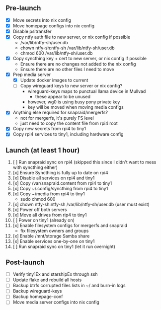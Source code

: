 ## Pre-launch

- [x] Move secrets into nix config
- [x] Move homepage configs into nix config
- [x] Disable psitransfer
- [x] Copy ntfy auth file to new server, or nix config if possible
  - /var/lib/ntfy-sh/user.db
  - chown ntfy-sh:ntfy-sh /var/lib/ntfy-sh/user.db
  - chmod 600 /var/lib/ntfy-sh/user.db
- [x] Copy syncthing key + cert to new server, or nix config if possible
  - Ensure there are no changes not added to the nix config
  - Ensure there are no other files I need to move
- [x] Prep media server
  - [x] Update docker images to current
  - [ ] Copy wireguard keys to new server or nix config?
    - wireguard-keys maps to punctual llama device in Mullvad
      - these appear to be unused
    - however, wg0 is using busy pony private key
    - key will be moved when moving media configs
- [x] Anything else required for snapraid/mergerfs?
  - not for mergerfs, it's purely FS level
  - just need to copy the content file from rpi4 root
- [x] Copy new secrets from rpi4 to tiny1
- [x] Copy rpi4 services to tiny1, including hardware config

## Launch (at least 1 hour)

1. [ ] Run snapraid sync on rpi4 (skipped this since I didn't want to mess with syncthing either)
2. [x] Ensure Syncthing is fully up to date on rpi4
3. [x] Disable all services on rpi4 and tiny1
4. [x] Copy /var/snapraid.content from rpi4 to tiny1
5. [x] Copy ~/.config/syncthing from rpi4 to tiny1
6. [x] Copy ~/media from rpi4 to tiny1
   - sudo chmod 600 <keys>
7. [x] chown ntfy-sh:ntfy-sh /var/lib/ntfy-sh/user.db (user must exist)
8. [x] Power off both servers
9. [x] Move all drives from rip4 to tiny1
10. [ ] Power on tiny1 (already on)
11. [x] Enable filesystem configs for mergerfs and snapraid
    - fix filesystem owners and groups
12. [x] Enable /mnt/storage Samba share
13. [x] Enable services one-by-one on tiny1
14. [ ] Run snapraid sync on tiny1 (let it run overnight)

## Post-launch

- [ ] Verify tiny1Ex and starshipEx through ssh
- [ ] Update flake and rebuild all hosts
- [ ] Backup btrfs corrupted files lists in ~/ and burn-in logs
- [ ] Backup wireguard-keys
- [ ] Backup homepage-conf
- [ ] Move media server configs into nix config
